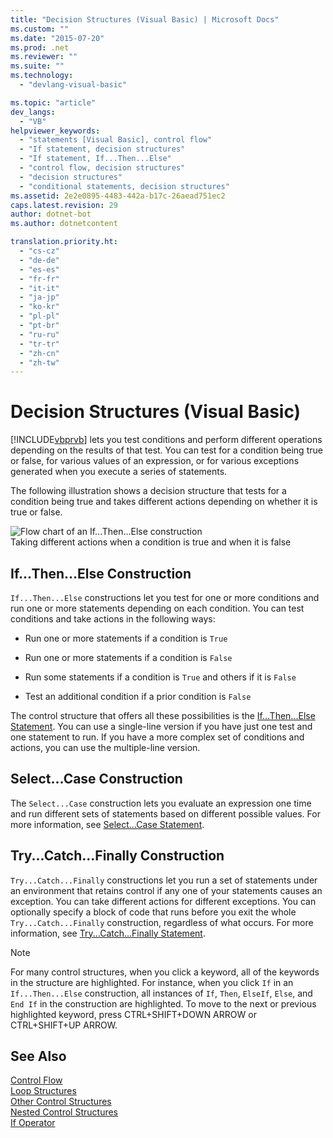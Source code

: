```yaml
---
title: "Decision Structures (Visual Basic) | Microsoft Docs"
ms.custom: ""
ms.date: "2015-07-20"
ms.prod: .net
ms.reviewer: ""
ms.suite: ""
ms.technology: 
  - "devlang-visual-basic"

ms.topic: "article"
dev_langs: 
  - "VB"
helpviewer_keywords: 
  - "statements [Visual Basic], control flow"
  - "If statement, decision structures"
  - "If statement, If...Then...Else"
  - "control flow, decision structures"
  - "decision structures"
  - "conditional statements, decision structures"
ms.assetid: 2e2e0895-4483-442a-b17c-26aead751ec2
caps.latest.revision: 29
author: dotnet-bot
ms.author: dotnetcontent

translation.priority.ht: 
  - "cs-cz"
  - "de-de"
  - "es-es"
  - "fr-fr"
  - "it-it"
  - "ja-jp"
  - "ko-kr"
  - "pl-pl"
  - "pt-br"
  - "ru-ru"
  - "tr-tr"
  - "zh-cn"
  - "zh-tw"
---
```

# Decision Structures (Visual Basic)
[!INCLUDE[vbprvb](../../../../csharp/programming-guide/concepts/linq/includes/vbprvb_md.md)] lets you test conditions and perform different operations depending on the results of that test. You can test for a condition being true or false, for various values of an expression, or for various exceptions generated when you execute a series of statements.  
  
 The following illustration shows a decision structure that tests for a condition being true and takes different actions depending on whether it is true or false.  
  
 ![Flow chart of an If...Then...Else construction](../../../../visual-basic/programming-guide/language-features/control-flow/media/ifthenelse.gif "IfThenElse")  
Taking different actions when a condition is true and when it is false  
  
## If...Then...Else Construction  
 `If...Then...Else` constructions let you test for one or more conditions and run one or more statements depending on each condition. You can test conditions and take actions in the following ways:  
  
-   Run one or more statements if a condition is `True`  
  
-   Run one or more statements if a condition is `False`  
  
-   Run some statements if a condition is `True` and others if it is `False`  
  
-   Test an additional condition if a prior condition is `False`  
  
 The control structure that offers all these possibilities is the [If...Then...Else Statement](../../../../visual-basic/language-reference/statements/if-then-else-statement.md). You can use a single-line version if you have just one test and one statement to run. If you have a more complex set of conditions and actions, you can use the multiple-line version.  
  
## Select...Case Construction  
 The `Select...Case` construction lets you evaluate an expression one time and run different sets of statements based on different possible values. For more information, see [Select...Case Statement](../../../../visual-basic/language-reference/statements/select-case-statement.md).  
  
## Try...Catch...Finally Construction  
 `Try...Catch...Finally` constructions let you run a set of statements under an environment that retains control if any one of your statements causes an exception. You can take different actions for different exceptions. You can optionally specify a block of code that runs before you exit the whole `Try...Catch...Finally` construction, regardless of what occurs. For more information, see [Try...Catch...Finally Statement](../../../../visual-basic/language-reference/statements/try-catch-finally-statement.md).  
  
> [!NOTE]
>  For many control structures, when you click a keyword, all of the keywords in the structure are highlighted. For instance, when you click `If` in an `If...Then...Else` construction, all instances of `If`, `Then`, `ElseIf`, `Else`, and `End If` in the construction are highlighted. To move to the next or previous highlighted keyword, press CTRL+SHIFT+DOWN ARROW or CTRL+SHIFT+UP ARROW.  
  
## See Also  
 [Control Flow](../../../../visual-basic/programming-guide/language-features/control-flow/index.md)   
 [Loop Structures](../../../../visual-basic/programming-guide/language-features/control-flow/loop-structures.md)   
 [Other Control Structures](../../../../visual-basic/programming-guide/language-features/control-flow/other-control-structures.md)   
 [Nested Control Structures](../../../../visual-basic/programming-guide/language-features/control-flow/nested-control-structures.md)   
 [If Operator](../../../../visual-basic/language-reference/operators/if-operator.md)